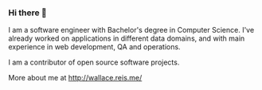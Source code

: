 ### Hi there 👋

I am a software engineer with Bachelor's degree in Computer Science. I've already worked on applications in different data domains, and with main experience in web development, QA and operations.

I am a contributor of open source software projects.

More about me at http://wallace.reis.me/
